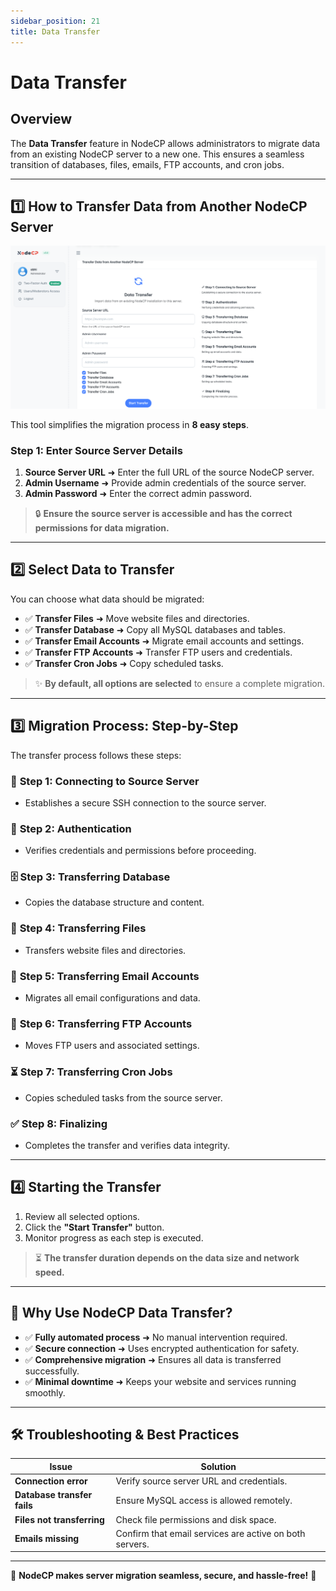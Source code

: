```yaml
---
sidebar_position: 21
title: Data Transfer
---
```


# Data Transfer

## Overview

The **Data Transfer** feature in NodeCP allows administrators to migrate data from an existing NodeCP server to a new one. This ensures a seamless transition of databases, files, emails, FTP accounts, and cron jobs.

---

## 1️⃣ **How to Transfer Data from Another NodeCP Server**

![Data Transfer](../../static/img/screens/datatransfer.png)

This tool simplifies the migration process in **8 easy steps**.

### **Step 1: Enter Source Server Details**
1. **Source Server URL** ➜ Enter the full URL of the source NodeCP server.
2. **Admin Username** ➜ Provide admin credentials of the source server.
3. **Admin Password** ➜ Enter the correct admin password.

> 🔒 **Ensure the source server is accessible and has the correct permissions for data migration.**

---

## 2️⃣ **Select Data to Transfer**
You can choose what data should be migrated:
- ✅ **Transfer Files** ➜ Move website files and directories.
- ✅ **Transfer Database** ➜ Copy all MySQL databases and tables.
- ✅ **Transfer Email Accounts** ➜ Migrate email accounts and settings.
- ✅ **Transfer FTP Accounts** ➜ Transfer FTP users and credentials.
- ✅ **Transfer Cron Jobs** ➜ Copy scheduled tasks.

> ✨ **By default, all options are selected** to ensure a complete migration.

---

## 3️⃣ **Migration Process: Step-by-Step**
The transfer process follows these steps:

### 🔗 **Step 1: Connecting to Source Server**
- Establishes a secure SSH connection to the source server.

### 🔑 **Step 2: Authentication**
- Verifies credentials and permissions before proceeding.

### 🗄 **Step 3: Transferring Database**
- Copies the database structure and content.

### 📂 **Step 4: Transferring Files**
- Transfers website files and directories.

### 📧 **Step 5: Transferring Email Accounts**
- Migrates all email configurations and data.

### 🔑 **Step 6: Transferring FTP Accounts**
- Moves FTP users and associated settings.

### ⏳ **Step 7: Transferring Cron Jobs**
- Copies scheduled tasks from the source server.

### ✅ **Step 8: Finalizing**
- Completes the transfer and verifies data integrity.

---

## 4️⃣ **Starting the Transfer**
1. Review all selected options.
2. Click the **"Start Transfer"** button.
3. Monitor progress as each step is executed.

> ⏳ **The transfer duration depends on the data size and network speed.**

---

## 🚀 **Why Use NodeCP Data Transfer?**
- ✅ **Fully automated process** ➜ No manual intervention required.
- ✅ **Secure connection** ➜ Uses encrypted authentication for safety.
- ✅ **Comprehensive migration** ➜ Ensures all data is transferred successfully.
- ✅ **Minimal downtime** ➜ Keeps your website and services running smoothly.

---

## 🛠 **Troubleshooting & Best Practices**
| Issue | Solution |
|-------|----------|
| **Connection error** | Verify source server URL and credentials. |
| **Database transfer fails** | Ensure MySQL access is allowed remotely. |
| **Files not transferring** | Check file permissions and disk space. |
| **Emails missing** | Confirm that email services are active on both servers. |

---

🎯 **NodeCP makes server migration seamless, secure, and hassle-free!** 🚀
